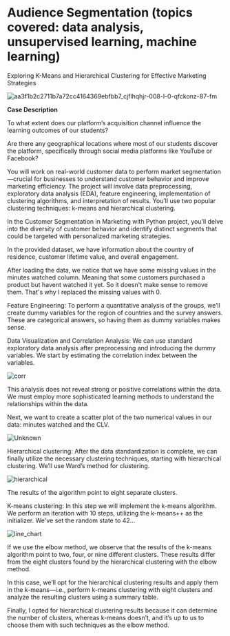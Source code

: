 # Audience Segmentation (topics covered: data analysis, unsupervised learning, machine learning)

Exploring K-Means and Hierarchical Clustering for Effective Marketing Strategies

![aa3f1b2c2711b7a72cc4164369ebfbb7_cjflhqhjr-008-l-0-qfckonz-87-fm](https://github.com/BiaBischoff/audience_segmentation/assets/104466669/c88d1c55-9a8c-4422-9248-9e4cf31c5653)

**Case Description**

To what extent does our platform’s acquisition channel influence the learning outcomes of our students?

Are there any geographical locations where most of our students discover the platform, specifically through social media platforms like YouTube or Facebook?

You will work on real-world customer data to perform market segmentation—crucial for businesses to understand customer behavior and improve marketing efficiency. The project will involve data preprocessing, exploratory data analysis (EDA), feature engineering, implementation of clustering algorithms, and interpretation of results. You’ll use two popular clustering techniques: k-means and hierarchical clustering.

In the Customer Segmentation in Marketing with Python project, you’ll delve into the diversity of customer behavior and identify distinct segments that could be targeted with personalized marketing strategies.

In the provided dataset, we have information about the country of residence, customer lifetime value, and overall engagement. 

After loading the data, we notice that we have some missing values in the minutes watched column. Meaning that some customers purchased a product but havent watched it yet. So it doesn't make sense to remove them. That's why I replaced the missing values with 0.

Feature Engineering: To perform a quantitative analysis of the groups, we’ll create dummy variables for the region of countries and the survey answers. These are categorical answers, so having them as dummy variables makes sense.

Data Visualization and Correlation Analysis: We can use standard exploratory data analysis after preprocessing and introducing the dummy variables. We start by estimating the correlation index between the variables.

![corr](https://github.com/BiaBischoff/audience_segmentation/assets/104466669/ff0da015-3654-4aac-8579-f9416d281813)

This analysis does not reveal strong or positive correlations within the data. We must employ more sophisticated learning methods to understand the relationships within the data.

Next, we want to create a scatter plot of the two numerical values in our data: minutes watched and the CLV.

![Unknown](https://github.com/BiaBischoff/audience_segmentation/assets/104466669/b84188c7-4d10-4c90-8a61-556b4a06bc36)

Hierarchical clustering: After the data standardization is complete, we can finally utilize the necessary clustering techniques, starting with hierarchical clustering. We’ll use Ward’s method for clustering.

![hierarchical](https://github.com/BiaBischoff/audience_segmentation/assets/104466669/1417e479-239f-4906-a6f6-a373e191270d)

The results of the algorithm point to eight separate clusters. 

K-means clustering: In this step we will implement the k-means algorithm. We perform an iteration with 10 steps, utilizing the k-means++ as the initializer. We've set the random state to 42…

![line_chart](https://github.com/BiaBischoff/audience_segmentation/assets/104466669/80116159-13cf-4d8a-8c4e-f7f950ea3379)

If we use the elbow method, we observe that the results of the k-means algorithm point to two, four, or nine different clusters. These results differ from the eight clusters found by the hierarchical clustering with the elbow method.

In this case, we’ll opt for the hierarchical clustering results and apply them in the k-means—i.e., perform k-means clustering with eight clusters and analyze the resulting clusters using a summary table.

Finally, I opted for hierarchical clustering results because it can determine the number of clusters, whereas k-means doesn’t, and it’s up to us to choose them with such techniques as the elbow method.




